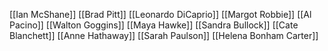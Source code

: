[[Ian McShane]]
[[Brad Pitt]]
[[Leonardo DiCaprio]]
[[Margot Robbie]]
[[Al Pacino]]
[[Walton Goggins]]
[[Maya Hawke]]
[[Sandra Bullock]]
[[Cate Blanchett]]
[[Anne Hathaway]]
[[Sarah Paulson]]
[[Helena Bonham Carter]]
